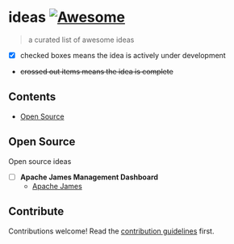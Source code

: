 # ideas [![Awesome](https://awesome.re/badge.svg)](https://awesome.re)

> a curated list of awesome ideas

- [x] checked boxes means the idea is actively under development
- ~~crossed out items means the idea is complete~~


## Contents

- [Open Source](#open-source)


## Open Source

Open source ideas

- [ ] **Apache James Management Dashboard**
  - [Apache James](https://james.apache.org)


## Contribute

Contributions welcome! Read the [contribution guidelines](CONTRIBUTING.md) first.
